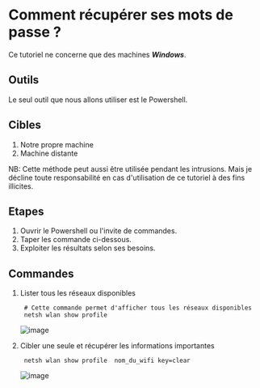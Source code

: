 # Comment récupérer ses mots de passe ?

Ce tutoriel ne concerne que des machines ***Windows***. 

## Outils 

Le seul outil que nous allons utiliser est le Powershell. 

## Cibles

1. Notre propre machine
2. Machine distante

NB: Cette méthode peut aussi être utilisée pendant les intrusions. Mais je décline toute responsabilité en cas d'utilisation de ce tutoriel à des fins illicites.


## Etapes
1. Ouvrir le Powershell ou l'invite de commandes.
2. Taper les commande ci-dessous.
3. Exploiter les résultats selon ses besoins.

## Commandes

1. Lister tous les réseaux disponibles

        # Cette commande permet d'afficher tous les réseaux disponibles
        netsh wlan show profile


   ![image](https://github.com/Dr-Lab1/recover-password/assets/96502938/ecc821d2-e284-4283-8fce-925d3dc9d2b9)

     
3. Cibler une seule et récupérer les informations importantes

        netsh wlan show profile  nom_du_wifi key=clear


   ![image](https://github.com/Dr-Lab1/recover-password/assets/96502938/34867686-030a-4702-96b9-025f1fc1e8f9)
